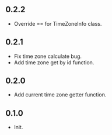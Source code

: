 ## 0.2.2

* Override == for TimeZoneInfo class.
## 0.2.1

* Fix time zone calculate bug.
* Add time zone get by id function.

## 0.2.0

* Add current time zone getter function.

## 0.1.0

* Init.
